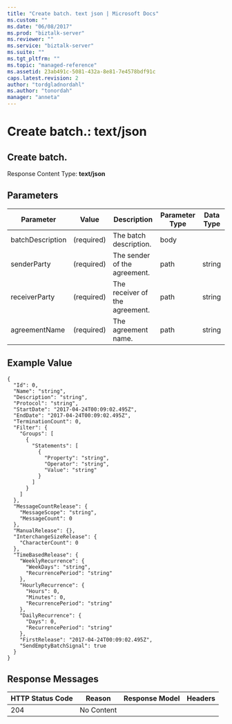 ```yaml
---
title: "Create batch. text json | Microsoft Docs"
ms.custom: ""
ms.date: "06/08/2017"
ms.prod: "biztalk-server"
ms.reviewer: ""
ms.service: "biztalk-server"
ms.suite: ""
ms.tgt_pltfrm: ""
ms.topic: "managed-reference"
ms.assetid: 23ab491c-5081-432a-8e81-7e4578bdf91c
caps.latest.revision: 2
author: "tordgladnordahl"
ms.author: "tonordah"
manager: "anneta"
---
```

# Create batch.: text/json
## Create batch.

  Response Content Type: **text/json**

Parameters
---


Parameter|Value |Description|Parameter Type|Data Type  
---------|---------|---------|---------|---------
batchDescription|(required)|The batch description.|body| |
senderParty|(required)|The sender of the agreement.|path|string|
receiverParty|(required)|The receiver of the agreement.|path|string|
|agreementName|(required)|The agreement name.|path|string|

Example Value
---

```
{
  "Id": 0,
  "Name": "string",
  "Description": "string",
  "Protocol": "string",
  "StartDate": "2017-04-24T00:09:02.495Z",
  "EndDate": "2017-04-24T00:09:02.495Z",
  "TerminationCount": 0,
  "Filter": {
    "Groups": [
      {
        "Statements": [
          {
            "Property": "string",
            "Operator": "string",
            "Value": "string"
          }
        ]
      }
    ]
  },
  "MessageCountRelease": {
    "MessageScope": "string",
    "MessageCount": 0
  },
  "ManualRelease": {},
  "InterchangeSizeRelease": {
    "CharacterCount": 0
  },
  "TimeBasedRelease": {
    "WeeklyRecurrence": {
      "WeekDays": "string",
      "RecurrencePeriod": "string"
    },
    "HourlyRecurrence": {
      "Hours": 0,
      "Minutes": 0,
      "RecurrencePeriod": "string"
    },
    "DailyRecurrence": {
      "Days": 0,
      "RecurrencePeriod": "string"
    },
    "FirstRelease": "2017-04-24T00:09:02.495Z",
    "SendEmptyBatchSignal": true
  }
}
```

Response Messages
---

HTTP Status Code|Reason|Response Model|Headers  
---------|---------|---------|---------
204     |No Content  |         |        | 
